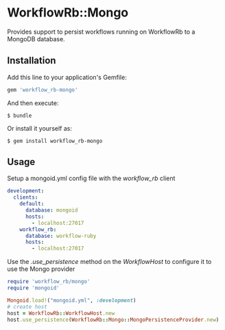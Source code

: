 # WorkflowRb::Mongo

Provides support to persist workflows running on WorkflowRb to a MongoDB database.

## Installation

Add this line to your application's Gemfile:

```ruby
gem 'workflow_rb-mongo'
```

And then execute:

    $ bundle

Or install it yourself as:

    $ gem install workflow_rb-mongo

## Usage

Setup a mongoid.yml config file with the *workflow_rb* client

```yaml
development:
  clients:
    default:
      database: mongoid
      hosts:
        - localhost:27017
    workflow_rb:
      database: workflow-ruby
      hosts:
        - localhost:27017
```

Use the *.use_persistence* method on the *WorkflowHost* to configure it to use the Mongo provider

```ruby
require 'workflow_rb/mongo'
require 'mongoid'

Mongoid.load!("mongoid.yml", :development)
# create host
host = WorkflowRb::WorkflowHost.new
host.use_persistence(WorkflowRb::Mongo::MongoPersistenceProvider.new)
```
